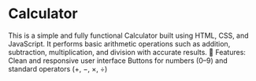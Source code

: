 # Calculator
This is a simple and fully functional Calculator built using HTML, CSS, and JavaScript. It performs basic arithmetic operations such as addition, subtraction, multiplication, and division with accurate results.  🧮 Features:  Clean and responsive user interface  Buttons for numbers (0–9) and standard operators (+, −, ×, ÷)  
